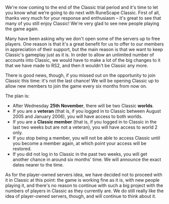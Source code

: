 We're now coming to the end of the Classic trial period and it's time to let you know what we’re going to do next with RuneScape Classic. First of all, thanks very much for your response and enthusiasm – it's great to see that many of you still enjoy Classic! We're very glad to see new people playing the game again.

Many have been asking why we don't open some of the servers up to free players. One reason is that it's a great benefit for us to offer to our members in appreciation of their support, but the main reason is that we want to keep Classic's gameplay just as it is. In order to allow an unlimited number of accounts into Classic, we would have to make a lot of the big changes to it that we have made to RS2, and then it wouldn't be Classic any more.

There is good news, though, if you missed out on the opportunity to join Classic this time: it's not the last chance! We will be opening Classic up to allow new members to join the game every six months from now on.

The plan is:

*   After Wednesday **25th November**, there will be two Classic **worlds**.
*   If you are a **veteran** (that is, if you logged in to Classic between August 2005 and January 2006), you will have access to both worlds.
*   If you are a **Classic member** (that is, if you logged in to Classic in the last two weeks but are not a veteran), you will have access to world 2 only.
*   If you stop being a member, you will not be able to access Classic until you become a member again, at which point your access will be restored.
*   If you did not log in to Classic in the past two weeks, you will get another chance in around six months' time. We will announce the exact dates nearer to the time.

As for the player-owned servers idea, we have decided not to proceed with it in Classic at this point: the game is working fine as it is, with new people playing it, and there's no reason to continue with such a big project with the numbers of players in Classic as they currently are. We do still really like the idea of player-owned servers, though, and will continue to think about it.
